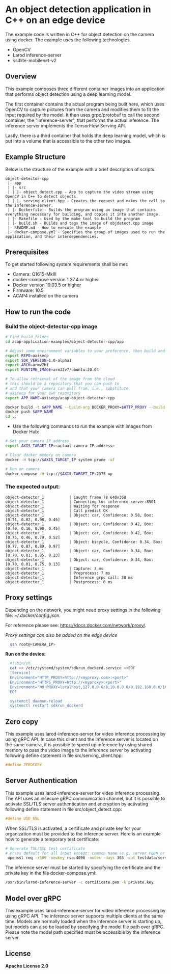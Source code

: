 # An object detection application in C++ on an edge device
The example code is written in C++ for object detection on the camera using docker. The example uses the following technologies.
* OpenCV
* Larod inference-server
* ssdlite-mobilenet-v2

## Overview
This example composes three different container images into an application that performs object detection using a deep learning model.

The first container contains the actual program being built here, which uses OpenCV to capture pictures from the camera and modifies them to fit the input required by the model. It then uses grpc/protobuf to call the second container, the "inference-server", that performs the actual inference. The inference server implements the TensorFlow Serving API.

Lastly, there is a third container that holds the deep learning model, which is put into a volume that is accessible to the other two images.

## Example Structure
Below is the structure of the example with a brief description of scripts.
```shell
object-detector-cpp
 |- app
 | |- src
 | | |- object_detect.cpp - App to capture the video stream using OpenCV in C++ to detect objects.
 | | |- serving_client.hpp - Creates the request and makes the call to the inference-server.
 | |- Dockerfile - Builds the program using an image that contains everything necessary for building, and copies it into another image.
 | |- Makefile - Used by the make tool to build the program
 | |- build.sh - Builds and tags the image of objdetect.cpp image
 |- README.md - How to execute the example
 |- docker-compose.yml - Specifies the group of images used to run the application, and their interdependencies.
```

## Prerequisites
To get started following system requirements shall be met:
* Camera: Q1615-MkIII
* docker-compose version 1.27.4 or higher
* Docker version 19.03.5 or higher
* Firmware: 10.5
* ACAP4 installed on the camera


## How to run the code
### Build the object-detector-cpp image
```sh
# Find build folder
cd acap-application-examples/object-detector-cpp/app

# Adjust some environment variables to your preference, then build and push to docker repo
export REPO=axisecp
export SDK_VERSION=1.0-alpha1
export ARCH=armv7hf
export RUNTIME_IMAGE=arm32v7/ubuntu:20.04

# To allow retrieval of the image from the cloud
# this should be a repository that you can push to
# and that your camera can pull from, i.e., substitute
# axisecp for your own repository 
export APP_NAME=axisecp/acap-object-detector-cpp

docker build -t $APP_NAME --build-arg DOCKER_PROXY=$HTTP_PROXY --build-arg REPO --build-arg ARCH --build-arg SDK_VERSION --build-arg RUNTIME_IMAGE . 
docker push $APP_NAME
cd ..
```

* Use the following commands to run the example with images from Docker Hub:
```sh
# Set your camera IP address
export AXIS_TARGET_IP=<actual camera IP address>

# Clear docker memory on camera
docker -H tcp://$AXIS_TARGET_IP system prune -af

# Run on camera
docker-compose -H tcp://$AXIS_TARGET_IP:2375 up
```

### The expected output:
```
object-detector_1           | Caught frame 78 640x360
object-detector_1           | Connecting to: inference-server:8501
object-detector_1           | Waiting for response
object-detector_1           | Call predict OK
object-detector_1           | Object: car, Confidence: 0.58, Box: [0.71, 0.02, 0.98, 0.46]
object-detector_1           | Object: car, Confidence: 0.42, Box: [0.70, 0.16, 0.90, 0.45]
object-detector_1           | Object: car, Confidence: 0.42, Box: [0.75, 0.46, 0.79, 0.52]
object-detector_1           | Object: bicycle, Confidence: 0.34, Box: [0.77, 0.87, 0.89, 0.97]
object-detector_1           | Object: car, Confidence: 0.34, Box: [0.70, 0.01, 0.85, 0.23]
object-detector_1           | Object: car, Confidence: 0.34, Box: [0.70, 0.01, 0.75, 0.13]
object-detector_1           | Capture: 3 ms
object-detector_1           | Preprocess: 7 ms
object-detector_1           | Inference grpc call: 38 ms
object-detector_1           | Postprocess: 0 ms
```
## Proxy settings
Depending on the network, you might need proxy settings in the following file: *~/.docker/config.json.*

For reference please see: https://docs.docker.com/network/proxy/.

*Proxy settings can also be added on the edge device*
```sh
  ssh root@<CAMERA_IP>
```
**Run on the device:**
```sh
  #!/bin/sh
  cat >> /etc/systemd/system/sdkrun_dockerd.service <<EOF
  [Service]
  Environment="HTTP_PROXY=http://<myproxy.com>:<port>"
  Environment="HTTPS_PROXY=http://<myproxy>:<port>"
  Environment="NO_PROXY=localhost,127.0.0.0/8,10.0.0.0/8,192.168.0.0/16,172.16.0.0/12,.<domain>"
  EOF

  systemctl daemon-reload
  systemctl restart sdkrun_dockerd
```
## Zero copy
This example uses larod-inference-server for video inference processing by using gRPC API. In case this client and the inference server is located on the same camera, it is possible to speed up inference by using shared memory to pass the video image to the inference server by activating following define statement in file src/serving_client.hpp:
```c++
#define ZEROCOPY
```
## Server Authentication
This example uses larod-inference-server for video inference processing. The API uses an insecure gRPC communication channel, but it is possible to activate SSL/TLS server authentication and encryption by activating following define statement in file src/object_detect.cpp:
```c++
#define USE_SSL
```
When SSL/TLS is activated, a certificate and private key for your organization must be provided to the inference server. Here is an example how to generate a temporary test certificate:
```sh
# Generate TSL/SSL test certificate
# Press default for all input except: Common Name (e.g. server FQDN or YOUR name) []:localhost
 openssl req -x509 -newkey rsa:4096 -nodes -days 365 -out testdata/server.pem -keyout testdata/server.key
```
The inference server must be started by specifying the certificate and the private key in the file docker-compose.yml:
```sh
/usr/bin/larod-inference-server -c certificate.pem -k private.key
```
## Model over gRPC
This example uses larod-inference-server for video inference processing by using gRPC API. The inference server supports multiple clients at the same time. Models are normally loaded when the inference server is starting up, but models can also be loaded by specifying the model file path over gRPC. Please note the model path specified must be accessible by the inference server.

## License
**Apache License 2.0**

